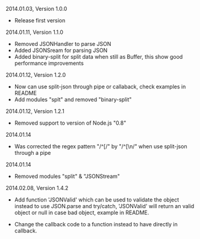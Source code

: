 2014.01.03, Version 1.0.0

* Release first version

2014.01.11, Version 1.1.0

* Removed JSONHandler to parse JSON
* Added JSONSream for parsing JSON
* Added binary-split for split data when still as Buffer, this show good performance improvements


2014.01.12, Version 1.2.0

* Now can use split-json through pipe or callaback, check examples in README
* Add modules "splt" and removed "binary-split"

2014.01.12, Version 1.2.1

* Removed support to version of Node.js "0.8"


2014.01.14

* Was corrected the regex pattern "/^\[/" by "/^\[\n/" when use split-json through a pipe


2014.01.14

* Removed modules "split" & "JSONStream"


2014.02.08, Version 1.4.2

* Add function 'JSONValid' which can be used to validate the object instead to use JSON.parse and try/catch, 'JSONValid' will return an valid object or null in case bad object, example in README.

* Change the callback code to a function instead to have directly in callback.